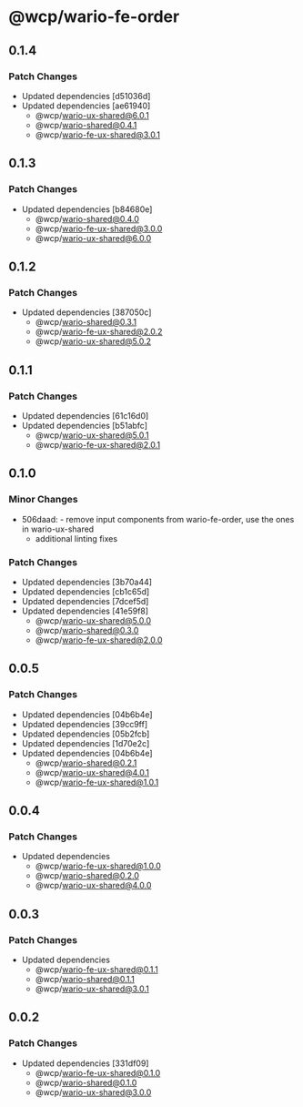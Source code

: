 # @wcp/wario-fe-order

## 0.1.4

### Patch Changes

- Updated dependencies [d51036d]
- Updated dependencies [ae61940]
  - @wcp/wario-ux-shared@6.0.1
  - @wcp/wario-shared@0.4.1
  - @wcp/wario-fe-ux-shared@3.0.1

## 0.1.3

### Patch Changes

- Updated dependencies [b84680e]
  - @wcp/wario-shared@0.4.0
  - @wcp/wario-fe-ux-shared@3.0.0
  - @wcp/wario-ux-shared@6.0.0

## 0.1.2

### Patch Changes

- Updated dependencies [387050c]
  - @wcp/wario-shared@0.3.1
  - @wcp/wario-fe-ux-shared@2.0.2
  - @wcp/wario-ux-shared@5.0.2

## 0.1.1

### Patch Changes

- Updated dependencies [61c16d0]
- Updated dependencies [b51abfc]
  - @wcp/wario-ux-shared@5.0.1
  - @wcp/wario-fe-ux-shared@2.0.1

## 0.1.0

### Minor Changes

- 506daad: - remove input components from wario-fe-order, use the ones in wario-ux-shared
  - additional linting fixes

### Patch Changes

- Updated dependencies [3b70a44]
- Updated dependencies [cb1c65d]
- Updated dependencies [7dcef5d]
- Updated dependencies [41e59f8]
  - @wcp/wario-ux-shared@5.0.0
  - @wcp/wario-shared@0.3.0
  - @wcp/wario-fe-ux-shared@2.0.0

## 0.0.5

### Patch Changes

- Updated dependencies [04b6b4e]
- Updated dependencies [39cc9ff]
- Updated dependencies [05b2fcb]
- Updated dependencies [1d70e2c]
- Updated dependencies [04b6b4e]
  - @wcp/wario-shared@0.2.1
  - @wcp/wario-ux-shared@4.0.1
  - @wcp/wario-fe-ux-shared@1.0.1

## 0.0.4

### Patch Changes

- Updated dependencies
  - @wcp/wario-fe-ux-shared@1.0.0
  - @wcp/wario-shared@0.2.0
  - @wcp/wario-ux-shared@4.0.0

## 0.0.3

### Patch Changes

- Updated dependencies
  - @wcp/wario-fe-ux-shared@0.1.1
  - @wcp/wario-shared@0.1.1
  - @wcp/wario-ux-shared@3.0.1

## 0.0.2

### Patch Changes

- Updated dependencies [331df09]
  - @wcp/wario-fe-ux-shared@0.1.0
  - @wcp/wario-shared@0.1.0
  - @wcp/wario-ux-shared@3.0.0
